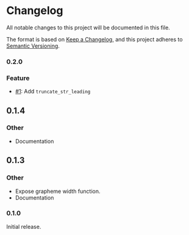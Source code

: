 # Changelog

All notable changes to this project will be documented in this file.

The format is based on [Keep a Changelog](https://keepachangelog.com/en/1.0.0/),
and this project adheres to [Semantic Versioning](https://semver.org/spec/v2.0.0.html).

### 0.2.0

### Feature
- [#1](https://github.com/ClementTsang/unicode-ellipsis/pull/1): Add `truncate_str_leading`

## 0.1.4

### Other
- Documentation

## 0.1.3

### Other
- Expose grapheme width function.
- Documentation

### 0.1.0

Initial release.
